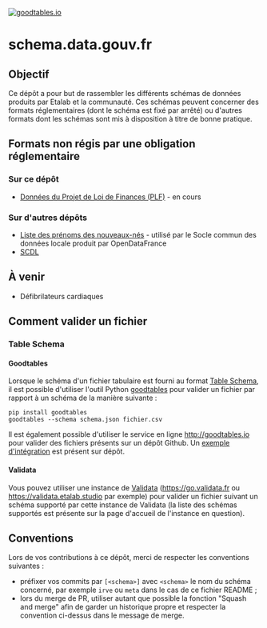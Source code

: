 [![goodtables.io](https://goodtables.io/badge/github/etalab/schema.data.gouv.fr.svg)](https://goodtables.io/github/etalab/schema.data.gouv.fr)

# schema.data.gouv.fr

## Objectif

Ce dépôt a pour but de rassembler les différents schémas de données produits par Etalab et la communauté. Ces schémas peuvent concerner des formats réglementaires (dont le schéma est fixé par arrêté) ou d'autres formats dont les schémas sont mis à disposition à titre de bonne pratique.

## Formats non régis par une obligation réglementaire

### Sur ce dépôt

- [Données du Projet de Loi de Finances (PLF)](/schemas/plf) - en cours

### Sur d'autres dépôts

- [Liste des prénoms des nouveaux-nés](https://github.com/CharlesNepote/liste-prenoms-nouveaux-nes) - utilisé par le Socle commun des données locale produit par OpenDataFrance
- [SCDL](https://git.opendatafrance.net/scdl)

## À venir

- Défibrilateurs cardiaques

## Comment valider un fichier

### Table Schema

#### Goodtables

Lorsque le schéma d'un fichier tabulaire est fourni au format [Table Schema](https://frictionlessdata.io/specs/table-schema/), il est possible d'utiliser l'outil Python [goodtables](https://github.com/frictionlessdata/goodtables-py) pour valider un fichier par rapport à un schéma de la manière suivante :

```
pip install goodtables
goodtables --schema schema.json fichier.csv
```

Il est également possible d'utiliser le service en ligne http://goodtables.io pour valider des fichiers présents sur un dépôt Github. Un [exemple d'intégration](goodtables.yml) est présent sur dépôt.

#### Validata

Vous pouvez utiliser une instance de [Validata](https://git.opendatafrance.net/validata) (https://go.validata.fr ou https://validata.etalab.studio par exemple) pour valider un fichier suivant un schéma supporté par cette instance de Validata (la liste des schémas supportés est présente sur la page d'accueil de l'instance en question).

## Conventions

Lors de vos contributions à ce dépôt, merci de respecter les conventions suivantes :
- préfixer vos commits par `[<schema>]` avec `<schema>` le nom du schéma concerné, par exemple `irve` ou `meta` dans le cas de ce fichier README ;
- lors du merge de PR, utiliser autant que possible la fonction "Squash and merge" afin de garder un historique propre et respecter la convention ci-dessus dans le message de merge.
